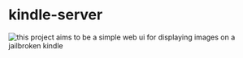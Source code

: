 # kindle-server

![this project aims to be a simple web ui for displaying images on a jailbroken kindle](https://github.com/Mobuos/kindle-server/assets/12601762/01510686-564f-4c0b-a7ff-74076a19c045)
